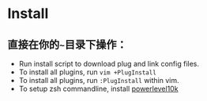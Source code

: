 # Install

##  直接在你的`~`目录下操作：
- Run install script to download plug and link config files.
- To install all plugins, run `vim +PlugInstall`
- To install all plugins, run `:PlugInstall` within vim.
- To setup zsh commandline, install [powerlevel10k](https://github.com/romkatv/powerlevel10k)
